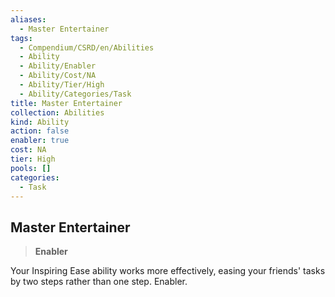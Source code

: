 ```yaml
---
aliases:
  - Master Entertainer
tags:
  - Compendium/CSRD/en/Abilities
  - Ability
  - Ability/Enabler
  - Ability/Cost/NA
  - Ability/Tier/High
  - Ability/Categories/Task
title: Master Entertainer
collection: Abilities
kind: Ability
action: false
enabler: true
cost: NA
tier: High
pools: []
categories:
  - Task
---
```

## Master Entertainer  
>**Enabler**
  
Your Inspiring Ease ability works more effectively, easing your friends' tasks by two steps rather than one step. Enabler.